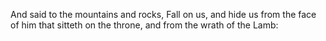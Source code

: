And said to the mountains and rocks, Fall on us, and hide us from the face of him that sitteth on the throne, and from the wrath of the Lamb:
